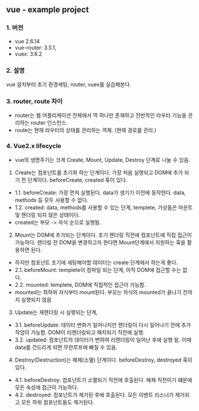 ## vue - example project

### 1. 버전
- vue 2.6.14
- vue-router: 3.5.1,
- vuex: 3.6.2

### 2. 설명
vue 설치부터 초기 환경세팅, router, vuex를 실습해본다.

### 3. router, route 차이
- router는 웹 어플리케이션 전체에서 딱 하나만 존재하고 전반적인 라우터 기능을 관리하는 router 인스턴스. 
- route는 현재 라우터의 상태를 관리하는 객체. (현재 경로를 관리.)

### 4. Vue2.x lifecycle
- vue의 생명주기는 크게 Create, Mount, Update, Destroy 단계로 나눌 수 있음.

1. Create는 컴포넌트를 초기화 하는 단계이다. 가장 처음 실행되고 DOM에 추가 되기 전 단계이다. beforeCreate, created 훅이 있다.
- 1.1. beforeCreate: 가장 먼저 실행된다. data가 생기기 이전에 동작한다. data, methods 등 모두 사용할 수 없다.
- 1.2. created: data, methods를 사용할 수 있는 단계, templete, 가상돔은 마운트 및 렌더링 되지 않은 상태이다.
- created는 부모 -> 자식 순으로 실행됨.

2. Mount는 DOM에 추가되는 단계이다. 초기 렌더링 직전에 컴포넌트에 직접 접근이 가능하다. 렌더링 전 DOM을 변경하고자 한다면 Mount단계에서 지원하는 훅을 활용하면 된다.
- 하지만 컴포넌트 초기에 세팅해야할 데이터는 create 단계에서 하는게 좋다.
- 2.1. beforeMount: templete이 컴파일 되는 단계, 아직 DOM에 접근할 수는 없다.
- 2.2. mounted: templete, DOM에 직접적인 접근이 가능함. 
- mounted는 최하위 자식부터 mount된다. 부모는 자식의 mounted가 끝나기 전까지 실행되지 않음

3. Update는 재렌더링 시 실행되는 단계, 
- 3.1. beforeUpdate: 데이터 변화가 일어나지만 렌더링이 다시 일어나기 전에 추가 작업이 가능함. DOM이 리렌더링되고 패치되기 직전에 실행.
- 3.2. updated: 컴포넌트의 데이터가 변하여 리렌더링이 일어난 후에 실행 됨. 이때 data를 건드리게 되면 무한루프에 빠질 수 있음.

4. Destroy(Destruction)는 해체(소멸) 단계이다. beforeDestroy, destroyed 훅이 있다.
- 4.1. beforeDestroy: 컴포넌트가 소멸되기 직전에 호출된다. 해체 직전이기 떄문에 모든 속성에 접근이 가능하다.
- 4.2. destroyed: 컴포넌트가 제거된 후에 호출된다. 모든 이벤트 리스너가 제거되고 모든 하위 컴포넌트들도 제거된다.



